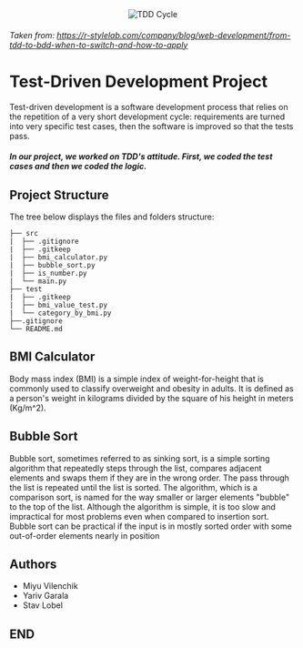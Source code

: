 <div style="text-align: center"><img src="http://r-stylelab.com/wp-content/uploads/2018/07/tdd-cycle1.png" alt="TDD Cycle"/></div>

###### Taken from: https://r-stylelab.com/company/blog/web-development/from-tdd-to-bdd-when-to-switch-and-how-to-apply
# Test-Driven Development Project

Test-driven development is a software development process that relies on the repetition of a very short development cycle:
requirements are turned into very specific test cases, then the software is improved so that the tests pass.

##### In our project, we worked on TDD's attitude. First, we coded the test cases and then we coded the logic.

## Project Structure
The tree below displays the files and folders structure:
```
├── src
|  ├── .gitignore
|  ├── .gitkeep
|  ├── bmi_calculator.py
|  ├── bubble_sort.py
|  ├── is_number.py
|  └── main.py
├── test
|  ├── .gitkeep
|  ├── bmi_value_test.py
|  └── category_by_bmi.py
├──.gitignore
└── README.md
```

## BMI  Calculator
Body mass index (BMI) is a simple index of weight-for-height that is commonly used to classify overweight and obesity in adults.
It is defined as a person's weight in kilograms divided by the square of his height in meters (Kg/m^2).
## Bubble Sort
Bubble sort, sometimes referred to as sinking sort, is a simple sorting algorithm that repeatedly steps through the list,
compares adjacent elements and swaps them if they are in the wrong order.
The pass through the list is repeated until the list is sorted.
The algorithm, which is a comparison sort, is named for the way smaller or larger elements "bubble" to the top of the list.
Although the algorithm is simple, it is too slow and impractical for most problems even when compared to insertion sort.
Bubble sort can be practical if the input is in mostly sorted order with some out-of-order elements nearly in position


## Authors
* Miyu Vilenchik
* Yariv Garala
* Stav Lobel

## END
